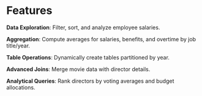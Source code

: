 # Features

**Data Exploration**: Filter, sort, and analyze employee salaries.

**Aggregation**: Compute averages for salaries, benefits, and overtime by job title/year.

**Table Operations**: Dynamically create tables partitioned by year.

**Advanced Joins**: Merge movie data with director details.

**Analytical Queries**: Rank directors by voting averages and budget allocations.
